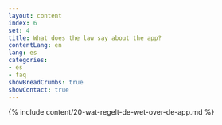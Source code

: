 ```yaml
---
layout: content
index: 6
set: 4
title: What does the law say about the app?
contentLang: en
lang: es
categories:
- es
- faq
showBreadCrumbs: true
showContact: true
---
```

{% include content/20-wat-regelt-de-wet-over-de-app.md %}

